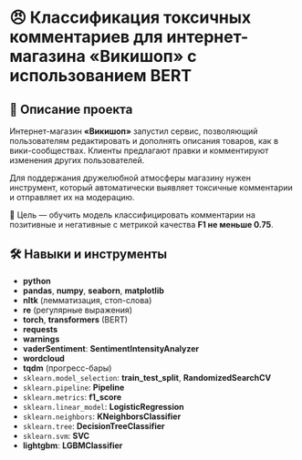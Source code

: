 # 😠 Классификация токсичных комментариев для интернет-магазина «Викишоп» с использованием BERT

## 📝 Описание проекта

Интернет-магазин **«Викишоп»** запустил сервис, позволяющий пользователям редактировать и дополнять описания товаров, как в вики-сообществах. Клиенты предлагают правки и комментируют изменения других пользователей.

Для поддержания дружелюбной атмосферы магазину нужен инструмент, который автоматически выявляет токсичные комментарии и отправляет их на модерацию.

🎯 Цель — обучить модель классифицировать комментарии на позитивные и негативные с метрикой качества **F1 не меньше 0.75**.

## 🛠️ Навыки и инструменты

- **python**
- **pandas**, **numpy**, **seaborn**, **matplotlib**
- **nltk** (лемматизация, стоп-слова)
- **re** (регулярные выражения)
- **torch**, **transformers** (BERT)
- **requests**
- **warnings**
- **vaderSentiment**: **SentimentIntensityAnalyzer**
- **wordcloud**
- **tqdm** (прогресс-бары)
- `sklearn.model_selection`: **train_test_split**, **RandomizedSearchCV**
- `sklearn.pipeline`: **Pipeline**
- `sklearn.metrics`: **f1_score**
- `sklearn.linear_model`: **LogisticRegression**
- `sklearn.neighbors`: **KNeighborsClassifier**
- `sklearn.tree`: **DecisionTreeClassifier**
- `sklearn.svm`: **SVC**
- **lightgbm**: **LGBMClassifier**
